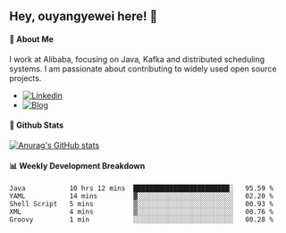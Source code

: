 ## Hey, ouyangyewei here! :wave:

#### :rocket: About Me
I work at Alibaba, focusing on Java, Kafka and distributed scheduling systems. I am passionate about contributing to widely used open source projects.

- [![Linkedin](https://img.shields.io/badge/LinkedIn-ouyangyewei-blue)](https://www.linkedin.com/in/ouyangyewei/)
- [![Blog](https://img.shields.io/badge/Blog-yeweiouyang-orange)](https://blog.csdn.net/yeweiouyang)

#### :star2: Github Stats
[![Anurag's GitHub stats](https://github-readme-stats.vercel.app/api?username=ouyangyewei&show_icons=true&cache_seconds=3600&theme=tokyonight)](https://github.com/anuraghazra/github-readme-stats)

#### :bar_chart: Weekly Development Breakdown
<!--START_SECTION:waka-->
```text
Java           10 hrs 12 mins  ████████████████████████░   95.59 % 
YAML           14 mins         ▓░░░░░░░░░░░░░░░░░░░░░░░░   02.20 % 
Shell Script   5 mins          ▒░░░░░░░░░░░░░░░░░░░░░░░░   00.93 % 
XML            4 mins          ▒░░░░░░░░░░░░░░░░░░░░░░░░   00.76 % 
Groovy         1 min           ░░░░░░░░░░░░░░░░░░░░░░░░░   00.28 % 
```
<!--END_SECTION:waka-->
